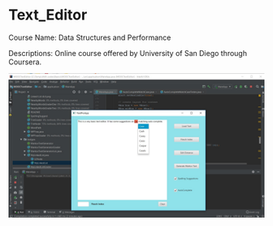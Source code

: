 # Text_Editor


Course Name: Data Structures and Performance

Descriptions: Online course offered by University of San Diego through Coursera.

![Text Editor](TextEditor_pic.jpg)
